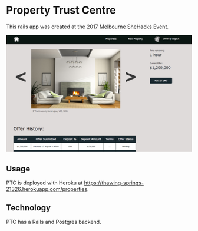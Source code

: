 # Property Trust Centre

This rails app was created at the 2017 [Melbourne SheHacks Event](http://girlgeekacademy.com/shehacks/).

![screenshot](app/assets/images/screenshot.png)

## Usage

PTC is deployed with Heroku at https://thawing-springs-21326.herokuapp.com/properties.

## Technology

PTC has a Rails and Postgres backend.
